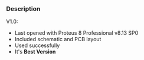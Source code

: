 ### Description

V1.0:
- Last opened with Proteus 8 Professional v8.13 SP0
- Included schematic and PCB layout
- Used successfully
- It's **Best Version**